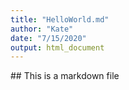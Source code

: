 ```yaml
---
title: "HelloWorld.md"
author: "Kate"
date: "7/15/2020"
output: html_document
---
```


\## This is a markdown file
